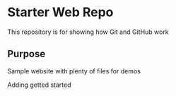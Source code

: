 # Starter Web Repo

This repository is for showing how Git and GitHub work

## Purpose

Sample website with plenty of files for demos

Adding getted started
